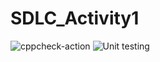 # SDLC_Activity1
![cppcheck-action](https://github.com/99002756/SDLC_Activity1/workflows/cppcheck-action/badge.svg)
![Unit testing](https://github.com/99002781/restaurantmanagement/workflows/Unit%20testing/badge.svg)
